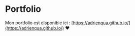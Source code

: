 # Portfolio
Mon portfolio est disponible ici : [https://adrienqua.github.io/](https://adrienqua.github.io/)
❤️
